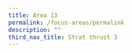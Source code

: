 ```yaml
---
title: Area 13
permalink: /focus-areas/permalink
description: ""
third_nav_title: Strat thrust 3
---
```


